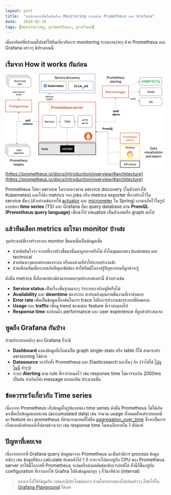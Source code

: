 ```yaml
---
layout: post
title:  "สรุปการแบ่งปันในทีมเรื่อง Monitoring ระบบด้วย Prometheus และ Grafana"
date:   2020-02-16
tags: [monitoring, prometheus, grafana]
---
```

เมื่ออาทิตย์ที่แล้วผมไปแชร์ให้ทีมเกี่ยวกับการ monitoring ระบบงานง่ายๆ ด้วย Prometheus และ Grafana คร่าวๆ มีประมาณนี้  

## เริ่มจาก How it works กันก่อน
![Prometheus overview architecture](/assets/2020-02-15-prometheus-overview-architecture.png)  
[https://prometheus.io/docs/introduction/overview/#architecture](https://prometheus.io/docs/introduction/overview/#architecture)  

Prometheus ไปหา service ในระบบเราผ่าน service discovery (ในตัวอย่างใช้ Kubernetes) และไปดึง metrics จาก jobs หรือ metrics exporter ที่เราสร้างไว้ใน service นั้นๆ (ตัวอย่างเช่นการใช้ [actuator](https://docs.spring.io/spring-boot/docs/current/reference/html/production-ready-features.html) และ [micrometer](https://micrometer.io/) ใน Spring) เอามาเก็บไว้ในรูปแบบของ **time series** (TS) และ Grafana ก็มา query database ผ่าน **PromQL (Prometheus query language)** เพื่อนำไป visualize เป็นตัวเลขหรือ graph ต่อไป  

## แล้วทีมเลือก metrics อะไรมา monitor บ้างล่ะ
จุดประสงค์ที่เราสร้างระบบ monitor ขึ้นมาเพื่อเป็นข้อมูลเพื่อ
- ช่วยตัดสินใจว่า ระบบที่เราสร้างขึ้นมานั้นมาถูกทางหรือไม่ ทั้งในมุมมองของ business และ technical
- ช่วยค้นหาจุดบกพร่องของระบบ หรือคอขวดที่ทำให้ระบบทำงานช้า
- ช่วยเตือนทีมเมื่อระบบเกิดปัญหาขัดข้อง ทำให้ทีมมีโอกาสรู้ปัญหาก่อนที่ลูกค้าจะรู้

ดังนั้น metrics ที่เลือกมาต้องมีสามารถตอบจุดประสงค์เหล่านี้ ตัวอย่างเช่น
- **Service status** เป็นเรื่องพื้นฐานมากๆ ว่าระบบเรายังอยู่ดีหรือไม่
- **Availability** และ **downtime** ของระบบ สะท้อนถึงคุณภาพชิ้นงานที่เราส่งมอบ
- **Error rate** เพื่อเป็นข้อมูลเบื้องต้นในการ trace ไปถึงการทำงานของระบบที่ผิดพลาด
- **Usage** และ **traffic** เพื่อดู trend ของแต่ละ feature ที่เราส่งมอบไป
- **Response time** สะท้อนถึง performance และ user experience ที่ลูกค้าประสบเจอ

## พูดถึง Grafana กันบ้าง
ส่วนประกอบหลักๆ ของ Grafana ก็จะมี
- **Dashboard** แสดงข้อมูลที่เก็บมาเป็น graph single-stats หรือ table ก็ได้ สามารถทำ versioning ได้ด้วย
- **Datasource** รองรับทั้ง Prometheus และ Elasticsearch และอื่นๆ อีก (จำไม่ได้ [ไปดูในนี้](https://grafana.com/grafana/plugins?orderBy=weight&direction=asc) ฮ่าๆๆ)
- ระบบ **Alerting** ตาม rule ที่เรากำหนดไว้ เช่น response time ไม่ควรจะเกิน 2000ms เป็นต้น ถ้าเกินก็ส่ง message มาบอกทีม ประมาณนั้น

## ข้อควรระวังเกี่ยวกับ Time series
เนื่องจาก Prometheus เก็บข้อมูลในรูปแบบของ time series ดังนั้น Prometheus ไม่ได้เกิดมาเพื่อเก็บข้อมูลแบบสะสม (accumulated data) เช่น จำนวน usage ทั้งหมดตั้งแต่ระบบเคยมีมา feature ของ prometheus ที่สามารถแทนที่ได้คือ [aggregation_over_time](https://prometheus.io/docs/prometheus/latest/querying/functions/#aggregation_over_time) ซึ่งจะเป็นการเก็บแบบนับย้่อนหลังไปตามช่วงเวลา เช่น response time โดยเฉลี่ยภายใน 1 สัปดาห์

## ปัญหาที่เคยเจอ
เนื่องจากการที่ Grafana query ข้อมูลมาจาก Prometheus ฉะนั้นถ้ามีการ process ข้อมูลหนักๆ เช่น ข้อมูลที่ต้อง calculate ย้อนหลังไป 1 ปี ภาระจะไปตกอยู่กับ CPU ของ Prometheus server ทำให้มีโอกาสที่ Prometheus จะล่มหรือส่งผลลัพธ์มาช้ากว่าปกติได้ ทั้งนี้ก็ขึ้นอยู่กับ configuration ที่เราบอกให้ Grafna ไปดึงข้อมูลมาทุก ๆ กี่วินาทีด้วย (interval)  

> ลองเอาไปใช้กันดูครับ ง่ายและมีประโยชน์มากๆ
> ส่วนใครอยากลองไปเล่นคร่าวๆ ก็เข้าไปใน [Grafana Playground](https://play.grafana.org/d/000000029/prometheus-demo-dashboard?orgId=1&refresh=5m) ได้เลย


